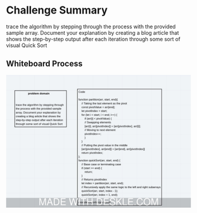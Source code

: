 # Challenge Summary
<!-- Description of the challenge -->
trace the algorithm by stepping through the process with the provided sample array. Document your explanation by creating a blog article that shows the step-by-step output after each iteration through some sort of visual Quick Sort

## Whiteboard Process
<!-- Embedded whiteboard image -->
![](../img/ch28.jpeg)

